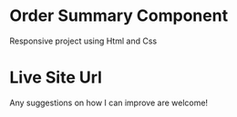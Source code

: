 # Order Summary Component
 Responsive project using Html and Css
# Live Site Url

Any suggestions on how I can improve are welcome!
